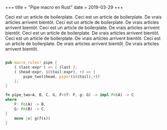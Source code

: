 +++
title = "Pipe macro en Rust"
date = 2019-03-29
+++

Ceci est un article de boilerplate.
Ceci est un article de boilerplate.
De vrais articles arrivent bientôt.
Ceci est un article de boilerplate.
De vrais articles arrivent bientôt.
Ceci est un article de boilerplate.
De vrais articles arrivent bientôt.
Ceci est un article de boilerplate.
De vrais articles arrivent bientôt.
Ceci est un article de boilerplate.
De vrais articles arrivent bientôt.
Ceci est un article de boilerplate.
De vrais articles arrivent bientôt.
De vrais articles arrivent bientôt.

```rust

pub macro_rules! pipe {
    ( $last:expr ) => { $last };
    ( $head:expr, $($tail:expr), +) => {
        pipe_two($head, pipe!($($tail),+))
    };
}

fn pipe_two<A, B, C, G, F>(f: F, g: G) -> impl Fn(A) -> C
where
    F: Fn(A) -> B,
    G: Fn(B) -> C,
{
    move |x| g(f(x))
}
```
